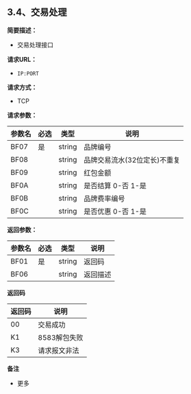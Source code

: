 ## 3.4、交易处理

**简要描述：** 

- 交易处理接口

**请求URL：** 

- `IP:PORT`

**请求方式：**

- TCP

**请求参数：** 

| **参数名** | **必选** | **类型** | **说明**                     |
| ---------- | ------------ | -------- | ---------------------------- |
| BF07       | 是           | string   | 品牌编号                     |
| BF08       |              | string   | 品牌交易流水(32位定长)不重复 |
| BF09       |              | string   | 红包金额                     |
| BF0A       |              | string   | 是否结算   0-否 1-是         |
| BF0B       |              | string   | 品牌费率编号                 |
| BF0C       |              | string   | 是否优惠   0-否 1-是         |

**返回参数：** 

| **参数名** | **必选** | **类型** | **说明** |
| ---------- | ------------ | -------- | -------- |
| BF01       | 是           | string   | 返回码   |
| BF06       |              | string   | 返回描述 |

**返回码** 

| **返回码** | **说明**     |
| -------------- | ------------ |
| 00             | 交易成功     |
| K1             | 8583解包失败 |
| K3             | 请求报文非法 |

**备注** 

- 更多